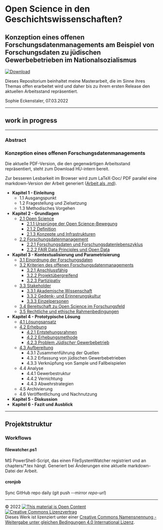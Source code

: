 # Open Science in den Geschichtswissenschaften?

## Konzeption eines offenen Forschungsdatenmanagements am Beispiel von Forschungsdaten zu jüdischen Gewerbebetrieben im Nationalsozialismus

[![Download](https://img.shields.io/badge/Download-PDF-green.svg)](https://scm.cms.hu-berlin.de/eckensts/master-thesis/-/jobs)

Dieses Repositorium beinhaltet meine Masterarbeit, die im Sinne ihres Themas offen erarbeitet wird und daher bis zu ihrem ersten Release den aktuellen Arbeitsstand repräsentiert.

Sophie Eckenstaler, 07.03.2022

---

## work in progress

---

### Abstract

### Konzeption eines offenen Forschungsdatenmanagements

Die aktuelle PDF-Version, die den gegenwärtigen Arbeitsstand repräsentiert, steht zum Download HU-intern bereit.

Zur besseren Lesbarkeit im Browser wird zum LaTeX-Doc/ PDF parallel eine markdown-Version der Arbeit generiert ([Arbeit als .md](./main.md)).

- **Kapitel 1 - Einleitung**
  - 1.1 Ausgangspunkt
  - 1.2 Fragestellung und Zielsetzung
  - 1.3 Methodisches Vorgehen
- **Kapitel 2 - Grundlagen**
  - [2.1 Open Science](./main.md#open-science)
    - [2.1.1 Ursprünge der Open Science-Bewegung](./main.md#ursprünge-der-open-science-bewegung)
    - [2.1.2 Definition](./main.md#definition)
    - [2.1.3 Konzepte und Infrastrukturen](./main.md#konzepte-und-infrastrukturen)
  - [2.2 Forschungsdatenmanagement](./main.md#forschungsdatenmanagement)
    - [2.2.1 Forschungsdaten und Forschungsdatenlebenszyklus](./main.md#forschungsdaten-und-forschungsdatenlebenszyklus)
    - [2.2.2 FAIR Data Principles und Open Data](./main.md#fair-data-principles-und-open-data)
- **Kapitel 3 - Kontextualisierung und Parametrisierung**
  - [3.1 Einordnung der Forschungsdaten](./main.md#einordnung-der-forschungsdaten)
  - [3.2 Kriterien des offenen Forschungsdatenmanagements](./main.md#kriterien-des-offenen-forschungsdatenmanagements)
     - [3.2.1 Anschlussfähig](./main.md#anschlussfähig)
     - [3.2.2 Projektübergreifend](./main.md#projektübergreifend)
     - [3.2.3 Partizipativ](./main.md#partizipativ)
  - [3.3 Stakeholder](./main.md#stakeholder)
     - [3.3.1 Akademische Wissenschaft](./main.md#akademische-wissenschaft)
     - [3.3.2 Gedenk- und Erinnerungskultur](./main.md#gedenk-und-erinnerungskultur)
     - [3.3.3 Einzelpersonen](./main.md#einzelpersonen)
  - [3.4 Bereitschaft zu Open Science im Forschungsfeld](./main.md#bereitschaft-zu-open-science-im-forschungsfeld)
  - [3.5 Rechtliche und ethische Rahmenbedingungen](./main.md#rechtliche-und-ethische-rahmenbedingungen)
- **Kapitel 4 - Prototypische Lösung**
  - [4.1 Lösungsansatz](./main.md#lösungsansatz)
  - [4.2 Erhebung](./main.md#erhebung)
     - [4.2.1 Entstehungsrahmen](./main.md#entstehungsrahmen)
     - [4.2.2 Erhebungsmethode](./main.md#erhebungsmethode)
     - [4.2.3 Problem *Jüdischer* Gewerbebetrieb](./main.md#problem-jüdischer-gewerbebetrieb)
  - [4.3 Aufbereitung](./main.md#aufbereitung)    
     - 4.3.1 Zusammenführung der Quellen
     - 4.3.2 Erfassung von jüdischen Gewerbebetrieben
     - 4.3.3 Verknüpfung von Sample und Fallbeispielen  
  - 4.4 Analyse
     - 4.4.1 Gewerbestruktur
     - 4.4.2 Vernichtung
     - 4.4.3 Abwehrstrategien 
  - 4.5 Archivierung
  - 4.6 Veröffentlichung und Nachnutzung
- **Kapitel 5 - Diskussion**
- **Kapitel 6 - Fazit und Ausblick**

---

## Projektstruktur

### Workflows

#### filewatcher.ps1

MS PowerShell-Script, das einen FileSystemWatcher registriert und an chapters/*.tex hängt. Generiert bei Änderungen eine aktuelle markdown-Datei der Arbeit. 

#### cronjob

Sync GitHub repo daily (git push --mirror *repo-url*)

---

© 2022 <a href="https://opendefinition.org/"><img src="https://opendefinition.org/assets.okfn.org/images/ok_buttons/oc_80x15_blue.png" alt="This material is Open Content"/></a> <a rel="license" href="http://creativecommons.org/licenses/by-sa/4.0/"><img alt="Creative Commons Lizenzvertrag" style="border-width:0" src="https://i.creativecommons.org/l/by-sa/4.0/88x31.png" /></a><br />Dieses Werk ist lizenziert unter einer <a rel="license" href="http://creativecommons.org/licenses/by-sa/4.0/">Creative Commons Namensnennung - Weitergabe unter gleichen Bedingungen 4.0 International Lizenz</a>.

